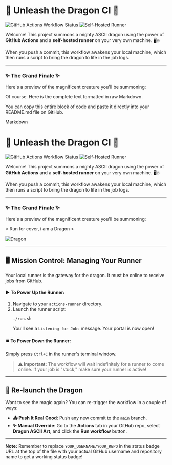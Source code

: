 # 🐲 Unleash the Dragon CI 🐲

![GitHub Actions Workflow Status](https://img.shields.io/github/actions/workflow/status/MarwanTamerMo/Cowsay-CI-CD/main.yml?style=for-the-badge&logo=githubactions&logoColor=white)
![Self-Hosted Runner](https://img.shields.io/badge/runner-self--hosted-blueviolet?style=for-the-badge)

Welcome! This project summons a mighty ASCII dragon using the power of **GitHub Actions** and a **self-hosted runner** on your very own machine. 🖥️🔥

When you push a commit, this workflow awakens your local machine, which then runs a script to bring the dragon to life in the job logs.

***

### ✨ The Grand Finale ✨

Here's a preview of the magnificent creature you'll be summoning:

Of course. Here is the complete text formatted in raw Markdown.

You can copy this entire block of code and paste it directly into your README.md file on GitHub.

Markdown

# 🐲 Unleash the Dragon CI 🐲

![GitHub Actions Workflow Status](https://img.shields.io/github/actions/workflow/status/YOUR_USERNAME/YOUR_REPO/main.yml?style=for-the-badge&logo=githubactions&logoColor=white)
![Self-Hosted Runner](https://img.shields.io/badge/runner-self--hosted-blueviolet?style=for-the-badge)

Welcome! This project summons a mighty ASCII dragon using the power of **GitHub Actions** and a **self-hosted runner** on your very own machine. 🖥️🔥

When you push a commit, this workflow awakens your local machine, which then runs a script to bring the dragon to life in the job logs.

***

### ✨ The Grand Finale ✨

Here's a preview of the magnificent creature you'll be summoning:

< Run for cover, i am a Dragon >

![Dragon](../assets/dragon.png)

***

## 🖥️ Mission Control: Managing Your Runner

Your local runner is the gateway for the dragon. It must be online to receive jobs from GitHub.

#### ▶️ To Power Up the Runner:

1.  Navigate to your `actions-runner` directory.
2.  Launch the runner script:
    ```bash
    ./run.sh
    ```
    You'll see a `Listening for Jobs` message. Your portal is now open!

#### ⏹️ To Power Down the Runner:

Simply press `Ctrl+C` in the runner's terminal window.

> **⚠️ Important:** The workflow will wait indefinitely for a runner to come online. If your job is "stuck," make sure your runner is active!

***

## 🔄 Re-launch the Dragon

Want to see the magic again? You can re-trigger the workflow in a couple of ways:

* **📤 Push It Real Good**: Push any new commit to the `main` branch.
* **✨ Manual Override**: Go to the **Actions** tab in your GitHub repo, select **Dragon ASCII Art**, and click the **Run workflow** button.

---

**Note:** Remember to replace `YOUR_USERNAME/YOUR_REPO` in the status badge URL at the top of the file with your actual GitHub username and repository name to get a working status badge!
